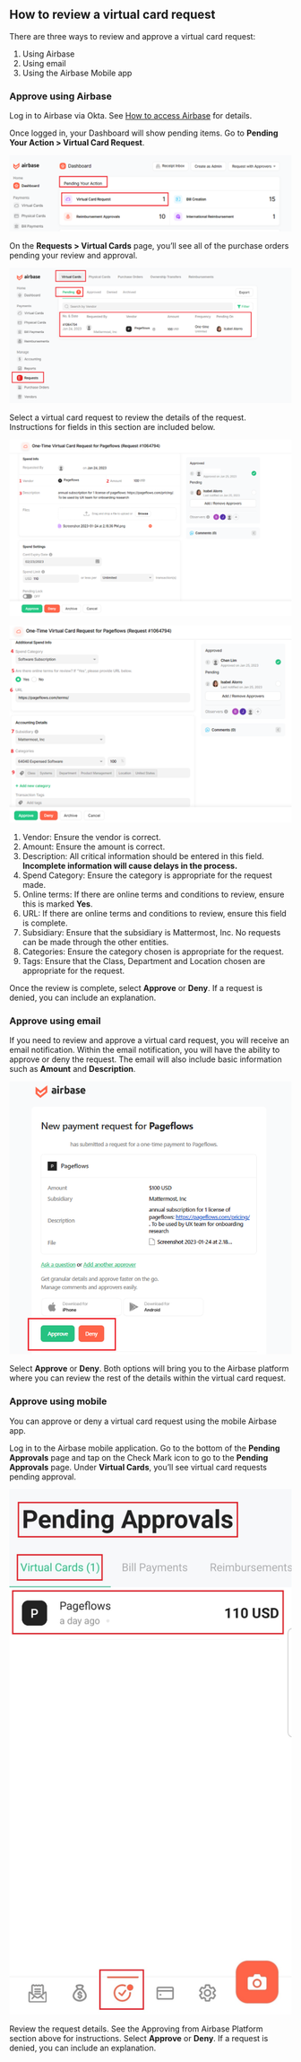 ## How to review a virtual card request

There are three ways to review and approve a virtual card request:

1. Using Airbase
2. Using email
3. Using the Airbase Mobile app

### Approve using Airbase

Log in to Airbase via Okta. See [How to access Airbase](https://handbook.mattermost.com/operations/finance/purchasing/airbase/how-to-access-airbase) for details.

Once logged in, your Dashboard will show pending items. Go to **Pending Your Action > Virtual Card Request**. 

![Example of how to access pending virtual card requests in Airbase.](/.gitbook/assets/Airbase-pending-virtual-card-requests.png "Example of how to access pending virtual card requests in Airbase")

On the **Requests > Virtual Cards** page, you’ll see all of the purchase orders pending your review and approval.

![Example of how to see all pending virtual card requests in Airbase.](/.gitbook/assets/Airbase-pending-virtual-card-request-summary.png "Example of how to see all pending virtual card requests in Airbase")

Select a virtual card request to review the details of the request. Instructions for fields in this section are included below.

![Example of the details available for a one-time virtual card request in Airbase.](/.gitbook/assets/Airbase-one-time-virtual-card-request-details.png "Example of the details available for a one-time virtual card request in Airbase")

![Example of more details available for a one-time virtual card request in Airbase.](/.gitbook/assets/Airbase-one-time-virtual-card-request-additional-spend.png "Example of more details available for a one-time virtual card request in Airbase")

1. Vendor: Ensure the vendor is correct.
2. Amount: Ensure the amount is correct.
3. Description: All critical information should be entered in this field. **Incomplete information will cause delays in the process.**
4. Spend Category: Ensure the category is appropriate for the request made.
5. Online terms: If there are online terms and conditions to review, ensure this is marked **Yes**.
6. URL: If there are online terms and conditions to review, ensure this field is complete.
7. Subsidiary: Ensure that the subsidiary is Mattermost, Inc. No requests can be made through the other entities.
8. Categories: Ensure the category chosen is appropriate for the request.
9. Tags: Ensure that the Class, Department and Location chosen are appropriate for the request.

Once the review is complete, select **Approve** or **Deny**. If a request is denied, you can include an explanation.

### Approve using email

If you need to review and approve a virtual card request, you will receive an email notification. Within the email notification, you will have the ability to approve or deny the request. The email will also include basic information such as **Amount** and **Description**.

![Example of a one-time virtual card request sent by Airbase via email.](/.gitbook/assets/Airbase-one-time-virtual-card-request-email.png "Example of a one-time virtual card request sent by Airbase via email")

Select **Approve** or **Deny**. Both options will bring you to the Airbase platform where you can review the rest of the details within the virtual card request. 

### Approve using mobile

You can approve or deny a virtual card request using the mobile Airbase app.

Log in to the Airbase mobile application.
Go to the bottom of the **Pending Approvals** page and tap on the Check Mark icon to go to the **Pending Approvals** page. 
Under **Virtual Cards**, you’ll see virtual card requests pending approval.

![Example of how to access the virtual card requests pending review and approval in the Airbase mobile app.](/.gitbook/assets/Airbase-pending-approvals-mobile.jpg "Example of how to access the virtual card requests pending review and approval in the Airbase mobile app")

Review the request details. See the Approving from Airbase Platform section above for instructions.
Select **Approve** or **Deny**. If a request is denied, you can include an explanation.



